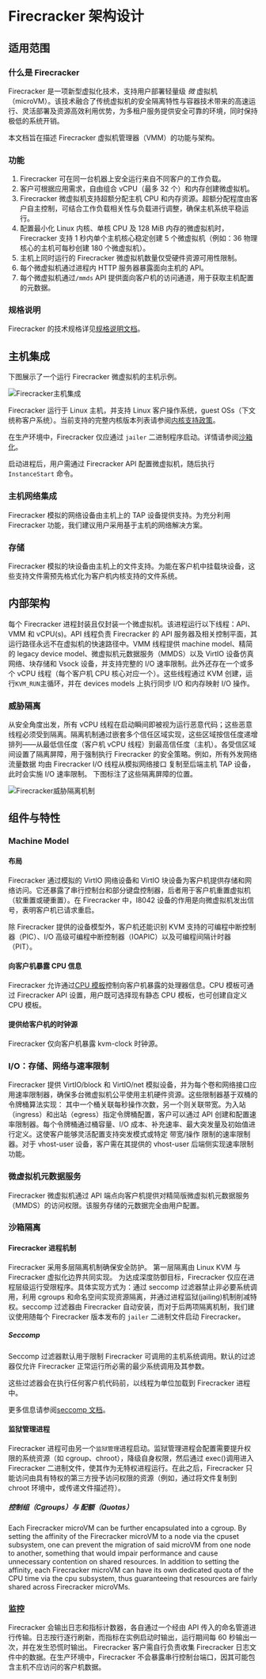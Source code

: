 # Firecracker 架构设计

## 适用范围

### 什么是 Firecracker

Firecracker 是一项新型虚拟化技术，支持用户部署轻量级 _微_ 虚拟机（microVM）。该技术融合了传统虚拟机的安全隔离特性与容器技术带来的高速运行、灵活部署及资源高效利用优势，为多租户服务提供安全可靠的环境，同时保持极低的系统开销。

本文档旨在描述 Firecracker 虚拟机管理器（VMM）的功能与架构。

### 功能

1. Firecracker 可在同一台机器上安全运行来自不同客户的工作负载。
1. 客户可根据应用需求，自由组合 vCPU（最多 32 个）和内存创建微虚拟机。
1. Firecracker 微虚拟机支持超额分配主机 CPU 和内存资源。超额分配程度由客户自主控制，可结合工作负载相关性与负载进行调整，确保主机系统平稳运行。
1. 配置最小化 Linux 内核、单核 CPU 及 128 MiB 内存的微虚拟机时，Firecracker 支持 1 秒内单个主机核心稳定创建 5 个微虚拟机（例如：36 物理核心的主机可每秒创建 180 个微虚拟机）。
1. 主机上同时运行的 Firecracker 微虚拟机数量仅受硬件资源可用性限制。
1. 每个微虚拟机通过进程内 HTTP 服务器暴露面向主机的 API。
1. 每个微虚拟机通过`/mmds` API 提供面向客户机的访问通道，用于获取主机配置的元数据。

### 规格说明

Firecracker 的技术规格详见[规格说明文档](SPECIFICATION.md)。

## 主机集成

下图展示了一个运行 Firecracker 微虚拟机的主机示例。

![Firecracker主机集成](images/firecracker_host_integration.png?raw=true "Firecracker Host Integration")

Firecracker 运行于 Linux 主机，并支持 Linux 客户操作系统，guest OSs（下文统称客户系统）。当前支持的完整内核版本列表请参阅[内核支持政策](kernel-policy.md)。

在生产环境中，Firecracker 仅应通过 `jailer` 二进制程序启动。详情请参阅[沙箱化](#沙箱隔离)。

启动进程后，用户需通过 Firecracker API 配置微虚拟机，随后执行 `InstanceStart` 命令。

### 主机网络集成

Firecracker 模拟的网络设备由主机上的 TAP 设备提供支持。为充分利用 Firecracker 功能，我们建议用户采用基于主机的网络解决方案。

### 存储

Firecracker 模拟的块设备由主机上的文件支持。为能在客户机中挂载块设备，这些支持文件需预先格式化为客户机内核支持的文件系统。

## 内部架构

每个 Firecracker 进程封装且仅封装一个微虚拟机。该进程运行以下线程：API、VMM 和 vCPU(s)。API 线程负责 Firecracker 的 API 服务器及相关控制平面，其运行路径永远不在虚拟机的快速路径中。VMM 线程提供 machine model、精简的 legacy device model、微虚拟机元数据服务（MMDS）以及 VirtIO 设备仿真网络、块存储和 Vsock 设备，并支持完整的 I/O 速率限制。此外还存在一个或多个 vCPU 线程（每个客户机 CPU 核心对应一个）。这些线程通过 KVM 创建，运行`KVM_RUN`主循环，并在 devices models 上执行同步 I/O 和内存映射 I/O 操作。

### 威胁隔离

从安全角度出发，所有 vCPU 线程在启动瞬间即被视为运行恶意代码；这些恶意线程必须受到隔离。隔离机制通过嵌套多个信任区域实现，这些区域按信任度递增排列——从最低信任度（客户机 vCPU 线程）到最高信任度（主机）。各受信区域间设置了隔离屏障，用于强制执行 Firecracker 的安全策略。例如，所有外发网络流量数据
均由 Firecracker I/O 线程从模拟网络接口
复制至后端主机 TAP 设备，此时会实施 I/O 速率限制。
下图标注了这些隔离屏障的位置。

![Firecracker威胁隔离机制](images/firecracker_threat_containment.png?raw=true "Firecracker 威胁隔离机制")

## 组件与特性

### Machine Model

#### 布局

Firecracker 通过模拟的 VirtIO 网络设备和 VirtIO 块设备为客户机提供存储和网络访问。它还暴露了串行控制台和部分键盘控制器，后者用于客户机重置虚拟机（软重置或硬重置）。在 Firecracker 中，I8042 设备的作用是向微虚拟机发出信号，表明客户机已请求重启。

除 Firecracker 提供的设备模型外，客户机还能识别 KVM 支持的可编程中断控制器（PIC）、I/O 高级可编程中断控制器（IOAPIC）以及可编程间隔计时器（PIT）。

#### 向客户机暴露 CPU 信息

Firecracker 允许通过[CPU 模板](cpu_templates/cpu-templates.md)控制向客户机暴露的处理器信息。CPU 模板可通过 Firecracker API 设置，用户既可选择现有静态 CPU 模板，也可创建自定义 CPU 模板。

#### 提供给客户机的时钟源

Firecracker 仅向客户机暴露 kvm-clock 时钟源。

### I/O：存储、网络与速率限制

Firecracker 提供 VirtIO/block 和 VirtIO/net 模拟设备，并为每个卷和网络接口应用速率限制器，确保多台微虚拟机公平使用主机硬件资源。这些限制器基于双桶的令牌桶算法实现： 其中一个桶关联每秒操作次数，另一个则关联带宽。为入站（ingress）和出站（egress）指定令牌桶配置，客户可以通过 API 创建和配置速率限制器。每个令牌桶通过桶容量、I/O 成本、补充速率、最大突发量及初始值进行定义。这使客户能够灵活配置支持突发模式或特定 带宽/操作 限制的速率限制器。对于 vhost-user 设备，客户需在其提供的 vhost-user 后端侧实现速率限制功能。

### 微虚拟机元数据服务

Firecracker 微虚拟机通过 API 端点向客户机提供对精简版微虚拟机元数据服务（MMDS）的访问权限。该服务存储的元数据完全由用户配置。

### 沙箱隔离

#### **Firecracker 进程机制**

Firecracker 采用多层隔离机制确保安全防护。
第一层隔离由 Linux KVM 与 Firecracker 虚拟化边界共同实现。
为达成深度防御目标，Firecracker 仅应在进程层级运行受限程序。具体实现方式为：通过 seccomp 过滤器禁止非必要系统调用，利用 cgroups 和命名空间实现资源隔离，并通过进程监狱(jailing)机制削减特权。seccomp 过滤器由 Firecracker 自动安装，而对于后两项隔离机制，我们建议使用随每个 Firecracker 版本发布的 `jailer` 二进制文件启动 Firecracker。

##### Seccomp

Seccomp 过滤器默认用于限制 Firecracker 可调用的主机系统调用。默认的过滤器仅允许 Firecracker 正常运行所必需的最少系统调用及其参数。

这些过滤器会在执行任何客户机代码前，以线程为单位加载到 Firecracker 进程中。

更多信息请参阅[seccomp 文档](seccomp.md)。

#### **监狱管理进程**

Firecracker 进程可由另一个`监狱管理`进程启动。监狱管理进程会配置需要提升权限的系统资源（如 cgroup、chroot），降级自身权限，然后通过 exec()调用进入 Firecracker 二进制文件，使其作为无特权进程运行。在此之后，Firecracker 只能访问由具有特权的第三方授予访问权限的资源（例如，通过将文件复制到 chroot 环境中，或传递文件描述符）。

##### 控制组（Cgroups）与 配额（Quotas）

Each Firecracker microVM can be further encapsulated into a cgroup. By setting
the affinity of the Firecracker microVM to a node via the cpuset subsystem, one
can prevent the migration of said microVM from one node to another, something
that would impair performance and cause unnecessary contention on shared
resources. In addition to setting the affinity, each Firecracker microVM can
have its own dedicated quota of the CPU time via the cpu subsystem, thus
guaranteeing that resources are fairly shared across Firecracker microVMs.

### 监控

Firecracker 会输出日志和指标计数器，各自通过一个经由 API 传入的命名管道进行传输。日志按行逐行刷新，而指标在实例启动时输出，运行期间每 60 秒输出一次，并在发生恐慌时输出。
Firecracker 客户需自行负责收集 Firecracker 日志文件中的数据。在生产环境中，Firecracker 不会暴露串行控制台端口，因其可能包含主机不应访问的客户机数据。
